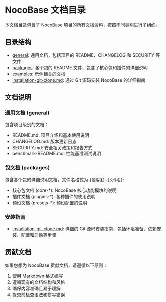 # NocoBase 文档目录

本文档目录包含了 NocoBase 项目的所有文档资料，按照不同类别进行了组织。

## 目录结构

- [general](./general/): 通用文档，包括项目的 README、CHANGELOG 和 SECURITY 等文件
- [packages](./packages/): 各个包的 README 文件，包含了核心包和插件的详细说明
- [examples](./examples/): 示例相关的文档
- [installation-git-clone.md](./installation-git-clone.md): 通过 Git 源码安装 NocoBase 的详细指南

## 文档说明

### 通用文档 (general)

包含项目级别的文档：
- README.md: 项目介绍和基本使用说明
- CHANGELOG.md: 版本更新日志
- SECURITY.md: 安全相关政策和报告方式
- benchmark-README.md: 性能基准测试说明

### 包文档 (packages)

包含各个包的详细说明文档，文件名格式为 `{包路径}-{文件名}`:
- 核心包文档 (core-*): NocoBase 核心功能模块的说明
- 插件文档 (plugins-*): 各种插件的使用说明
- 预设文档 (presets-*): 预设配置的说明

### 安装指南

- [installation-git-clone.md](./installation-git-clone.md): 详细的 Git 源码安装指南，包括环境准备、依赖安装、配置和启动等步骤

## 贡献文档

如果您想为 NocoBase 贡献文档，请遵循以下原则：
1. 使用 Markdown 格式编写
2. 遵循现有的文档结构和风格
3. 确保内容准确且易于理解
4. 提交前检查语法和拼写错误
